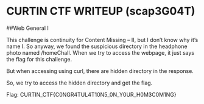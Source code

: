 # CURTIN CTF WRITEUP (scap3G04T)

##Web General I

This challenge is continuity for Content Missing – II, but I don’t know why it’s name I. So anyway, we found the suspicious directory in the headphone photo named /homeChall. When we try to access the webpage, it just says the flag for this challenge.

But when accessing using curl, there are hidden directory in the response.

So, we try to access the hidden directory and get the flag.

Flag: CURTIN_CTF{C0NGR4TUL4T10N5_0N_Y0UR_H0M3C0M1NG}
